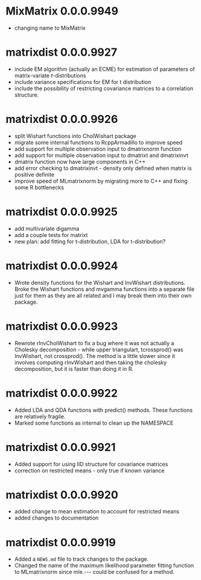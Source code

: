 # MixMatrix 0.0.0.9949

* changing name to MixMatrix

# matrixdist 0.0.0.9927

* include EM algorithm (actually an ECME) for estimation of parameters of matrix-variate *t*-distributions
* include variance specifications for EM for t distribution
* include the possibility of restricting covariance matrices to a correlation structure.

# matrixdist 0.0.0.9926

* split Wishart functions into CholWishart package
* migrate some internal functions to RcppArmadillo to improve speed
* add support for multiple observation input to dmatrixnorm function
* add support for multiple observation input to dmatrixt and dmatrixinvt
* dmatrix function now have large components in C++
* add error checking to dmatrixinvt - density only defined when matrix is positive definite
* improve speed of MLmatrixnorm by migrating more to C++ and fixing some R bottlenecks

# matrixdist 0.0.0.9925
 
* add multivariate digamma 
* add a couple tests for matrixt
* new plan: add fitting for t-distribution, LDA for t-distribution?

# matrixdist 0.0.0.9924

* Wrote density functions for the Wishart and InvWishart distributions. Broke the Wishart functions and 
mvgamma functions into a separate file just for them as they are all related and I may break them into 
their own package.

# matrixdist 0.0.0.9923

* Rewrote rInvCholWishart to fix a bug where it was not actually a Cholesky decomposition - while upper triangulart,
tcrossprod() was InvWishart, not crossprod(). The method is a little slower since it involves computing rInvWishart and then taking the cholesky decomposition, but it is faster than doing it in R.

# matrixdist 0.0.0.9922
 
* Added LDA and QDA functions with predict() methods. These functions
  are relatively fragile.
* Marked some functions as internal to clean up the NAMESPACE

# matrixdist 0.0.0.9921

* Added support for using IID structure for covariance matrices
* correction on restricted means - only true if known variance

# matrixdist 0.0.0.9920

* added change to mean estimation to account for restricted means
* added changes to documentation


# matrixdist 0.0.0.9919

* Added a `NEWS.md` file to track changes to the package.
* Changed the name of the maximum likelihood parameter fitting function to MLmatrixnorm since mle.--- could be confused for a method.



